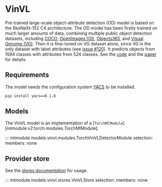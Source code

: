 # VinVL

Pre-trained large-scale object-attribute detection (OD) model is based on the ResNeXt-152 C4 architecture.
The OD model has been firstly trained on much larger amounts of data, combining multiple public object detection datasets, including [COCO](https://cocodataset.org/#home), [OpenImages (OI)](https://storage.googleapis.com/openimages/web/index.html), [Objects365](https://www.objects365.org/overview.html), and [Visual Genome (VG)](https://visualgenome.org/). Then it is fine-tuned on VG dataset alone, since VG is the only dataset with label attributes (see [issue #120](https://github.com/microsoft/Oscar/issues/120#issuecomment-898781183)). It predicts objects from 1594 classes with attributes from 524 classes.
See the [code](https://github.com/pzzhang/VinVL) and the [paper](https://arxiv.org/pdf/2101.00529.pdf) for details.


## Requirements

The model needs the configuration system [YACS](https://github.com/rbgirshick/yacs) to be installed.

```bash
pip install yacs==0.1.8
```

## Models

The VinVL model is an implementation of a [`TorchMlModule`][mlmodule.v2.torch.modules.TorchMlModule].

::: mlmodule.models.vinvl.modules.TorchVinVLDetectorModule
    selection:
        members: none

## Provider store

See the [stores documentation](../references/stores.md) for usage.

::: mlmodule.models.vinvl.stores.VinVLStore
    selection:
        members: none
